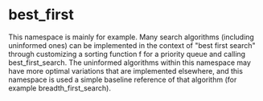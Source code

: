 # best_first

This namespace is mainly for example. Many search algorithms (including uninformed ones) can be implemented in the context of "best first search" through customizing a sorting function f for a priority queue and calling best_first_search. The uninformed algorithms within this namespace may have more optimal variations that are implemented elsewhere, and this namespace is used a simple baseline reference of that algorithm (for example breadth_first_search).